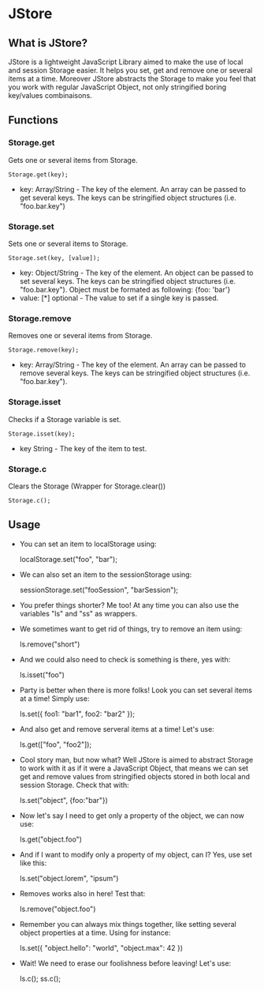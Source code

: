 JStore
======

What is JStore?
---------------

JStore is a lightweight JavaScript Library aimed to make the use of local and session Storage easier. It helps you set, get and remove one or several items at a time. Moreover JStore abstracts the Storage to make you feel that you work with regular JavaScript Object, not only stringified boring key/values combinaisons.

Functions
---------

### Storage.get

Gets one or several items from Storage.

    Storage.get(key);

* key: Array/String - The key of the element. An array can be passed to get several keys. The keys can be stringified object structures (i.e. "foo.bar.key")

### Storage.set

Sets one or several items to Storage.

    Storage.set(key, [value]);

* key: Object/String - The key of the element. An object can be passed to set several keys. The keys can be stringified object structures (i.e. "foo.bar.key"). Object must be formated as following: {foo: 'bar'}
* value: [*] optional - The value to set if a single key is passed.

### Storage.remove

Removes one or several items from Storage.

    Storage.remove(key);

* key: Array/String - The key of the element. An array can be passed to remove several keys. The keys can be stringified object structures (i.e. "foo.bar.key").

### Storage.isset

Checks if a Storage variable is set.

    Storage.isset(key);

* key String - The key of the item to test.

### Storage.c

Clears the Storage (Wrapper for Storage.clear())

    Storage.c();

Usage
-----

* You can set an item to localStorage using:

    localStorage.set("foo", "bar"); 

* We can also set an item to the sessionStorage using:

    sessionStorage.set("fooSession", "barSession"); 

* You prefer things shorter? Me too! At any time you can also use the variables "ls" and "ss" as wrappers.

* We sometimes want to get rid of things, try to remove an item using:

    ls.remove("short")

* And we could also need to check is something is there, yes with: 

    ls.isset("foo")

* Party is better when there is more folks! Look you can set several items at a time! Simply use:

    ls.set({ foo1: "bar1", foo2: "bar2" });

* And also get and remove serveral items at a time! Let's use:

    ls.get(["foo", "foo2"]);

* Cool story man, but now what? Well JStore is aimed to abstract Storage to work with it as if it were a JavaScript Object, that means we can set get and remove values from stringified objects stored in both local and session Storage. Check that with: 

    ls.set("object", {foo:"bar"})

* Now let's say I need to get only a property of the object, we can now use:

    ls.get("object.foo")

* And if I want to modify only a property of my object, can I? Yes, use set like this:

    ls.set("object.lorem", "ipsum")

* Removes works also in here! Test that:

    ls.remove("object.foo")

* Remember you can always mix things together, like setting several object properties at a time. Using for instance:

    ls.set({ "object.hello": "world", "object.max": 42 })

* Wait! We need to erase our foolishness before leaving! Let's use:

    ls.c(); ss.c();
